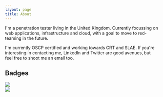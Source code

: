 ```yaml
---
layout: page
title: About
---
```


I'm a penetration tester living in the United Kingdom. Currently focussing on web applications, infrastructure and cloud, with a goal to move to red-teaming in the future.

I'm currently OSCP certified and working towards CRT and SLAE. If you're interesting in contacting me, LinkedIn and Twitter are good avenues, but feel free to shoot me an email too.

## Badges

![](https://www.hackthebox.eu/badge/image/809)  
![](https://projecteuler.net/profile/Reboare.png)
